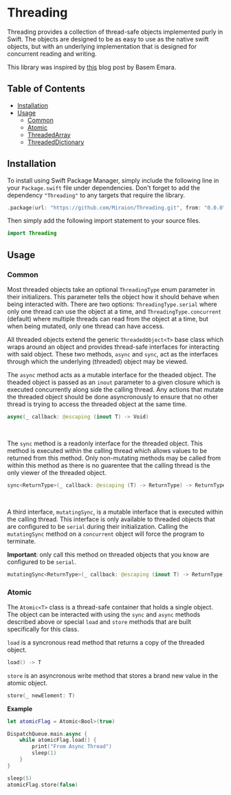 # Threading

Threading provides a collection of thread-safe objects implemented purly in Swift. The objects are designed to be as easy to use as the native swift objects, but with an underlying implementation that is designed for concurrent reading and writing. 

This library was inspired by [this](http://basememara.com/creating-thread-safe-arrays-in-swift/) blog post by Basem Emara.

## Table of Contents
- [Installation](#installation)
- [Usage](#usage)
  - [Common](#common)
  - [Atomic](#atomic)
  - [ThreadedArray](#threadedarray)
  - [ThreadedDictionary](#threadeddictionary)

## Installation

To install using Swift Package Manager, simply include the following line in your `Package.swift` file under dependencies. Don't forget to add the dependency `"Threading"` to any targets that require the library.

``` swift
.package(url: "https://github.com/Miraion/Threading.git", from: "0.0.0"),
```

Then simply add the following import statement to your source files.

``` swift
import Threading
```

## Usage

### Common

Most threaded objects take an optional `ThreadingType` enum parameter in their initializers. This parameter tells the object how it  should behave when being interacted with. There are two options: `ThreadingType.serial` where only one thread can use the object at a time, and `ThreadingType.concurrent` (default) where multiple threads can read from the object at a time, but when being mutated, only one thread can have access.

All threaded objects extend the generic `ThreadedObject<T>` base class which wraps around an object and provides thread-safe interfaces for interacting with said object. These two methods, `async` and `sync`, act as the interfaces through which the underlying (threaded) object may be viewed.

The `async` method acts as a mutable interface for the theaded object. The theaded object is passed as an `inout` parameter to a given closure which is executed concurrently along side the calling thread. Any actions that mutate the threaded object should be done asyncronously to ensure that no other thread is trying to access the threaded object at the same time.

``` swift
async(_ callback: @escaping (inout T) -> Void)
```
<br/>

The `sync` method is a readonly interface for the threaded object. This method is executed within the calling thread which allows values to be returned from this method. Only non-mutating methods may be called from within this method as there is no guarentee that the calling thread is the only viewer of the threaded object.

``` swift
sync<ReturnType>(_ callback: @escaping (T) -> ReturnType) -> ReturnType
```

<br/>

A third interface, `mutatingSync`, is a mutable interface that is executed within the calling thread. This interface is only available to threaded objects that are configured to be `serial` during their initialization. Calling the `mutatingSync` method on a `concurrent` object will force the program to terminate. 

**Important**: only call this method on threaded objects that you know are configured to be `serial`.

``` swift
mutatingSync<ReturnType>(_ callback: @escaping (inout T) -> ReturnType) -> ReturnType
```

### Atomic

The `Atomic<T>` class is a thread-safe container that holds a single object. The object can be interacted with using the `sync` and `async` methods described above or special `load` and `store` methods that are built specifically for this class.

`load` is a syncronous read method that returns a copy of the threaded object.

``` swift
load() -> T
```

`store` is an asyncronous write method that stores a brand new value in the atomic object.

``` swift
store(_ newElement: T)
```

**Example**

``` swift
let atomicFlag = Atomic<Bool>(true)

DispatchQueue.main.async {
    while atomicFlag.load() {
        print("From Async Thread")
        sleep(1)
    }
}

sleep(5)
atomicFlag.store(false)
```
